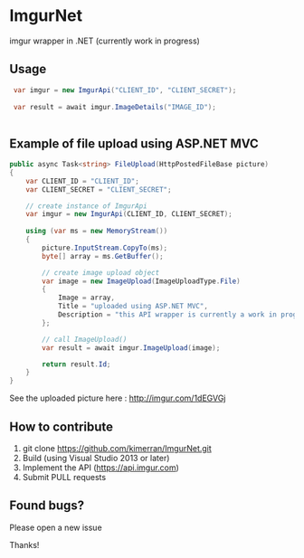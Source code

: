 ImgurNet
========

imgur wrapper in .NET (currently work in progress)

## Usage
```csharp
 var imgur = new ImgurApi("CLIENT_ID", "CLIENT_SECRET");
 
 var result = await imgur.ImageDetails("IMAGE_ID");
 
```

## Example of file upload using ASP.NET MVC
```csharp
public async Task<string> FileUpload(HttpPostedFileBase picture)
{
    var CLIENT_ID = "CLIENT_ID";
    var CLIENT_SECRET = "CLIENT_SECRET";

    // create instance of ImgurApi
    var imgur = new ImgurApi(CLIENT_ID, CLIENT_SECRET);
  
    using (var ms = new MemoryStream())
    {
        picture.InputStream.CopyTo(ms);
        byte[] array = ms.GetBuffer();

        // create image upload object 
        var image = new ImageUpload(ImageUploadType.File)
        {
            Image = array,
            Title = "uploaded using ASP.NET MVC",
            Description = "this API wrapper is currently a work in progress by kimerran..."
        };

        // call ImageUpload()
        var result = await imgur.ImageUpload(image);

        return result.Id;
    }
}
```
See the uploaded picture here : http://imgur.com/1dEGVGj

## How to contribute

1. git clone https://github.com/kimerran/ImgurNet.git
2.  Build (using Visual Studio 2013 or later)
3.  Implement the API (https://api.imgur.com)
4.  Submit PULL requests

## Found bugs?
Please open a new issue


Thanks!
